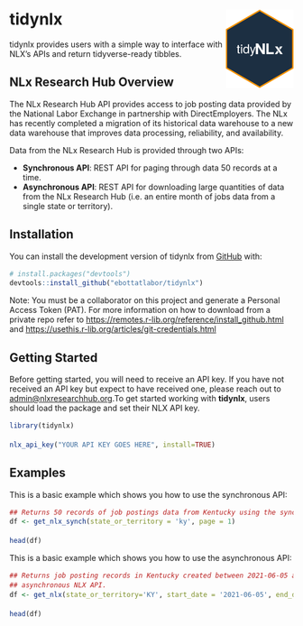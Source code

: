 
<!-- README.md is generated from README.Rmd. Please edit that file -->

# tidynlx <img src='man/figures/hex-tidyNLx.png' align="right" height="138.5" />

<!-- badges: start -->
<!-- badges: end -->

tidynlx provides users with a simple way to interface with NLX’s APIs
and return tidyverse-ready tibbles.

## NLx Research Hub Overview

The NLx Research Hub API provides access to job posting data provided by
the National Labor Exchange in partnership with DirectEmployers. The NLx
has recently completed a migration of its historical data warehouse to a
new data warehouse that improves data processing, reliability, and
availability.

Data from the NLx Research Hub is provided through two APIs:

-   **Synchronous API**: REST API for paging through data 50 records at
    a time.
-   **Asynchronous API**: REST API for downloading large quantities of
    data from the NLx Research Hub (i.e. an entire month of jobs data
    from a single state or territory).

## Installation

You can install the development version of tidynlx from
[GitHub](https://github.com/) with:

``` r
# install.packages("devtools")
devtools::install_github("ebottatlabor/tidynlx")
```

Note: You must be a collaborator on this project and generate a Personal
Access Token (PAT). For more information on how to download from a
private repo refer to
<https://remotes.r-lib.org/reference/install_github.html> and
<https://usethis.r-lib.org/articles/git-credentials.html>

## Getting Started

Before getting started, you will need to receive an API key. If you have
not received an API key but expect to have received one, please reach
out to <admin@nlxresearchhub.org>.To get started working with
**tidynlx**, users should load the package and set their NLX API key.

``` r
library(tidynlx)

nlx_api_key("YOUR API KEY GOES HERE", install=TRUE)
```

## Examples

This is a basic example which shows you how to use the synchronous API:

``` r
## Returns 50 records of job postings data from Kentucky using the synchronous NLX API
df <- get_nlx_synch(state_or_territory = 'ky', page = 1)

head(df)
```

This is a basic example which shows you how to use the asynchronous API:

``` r
## Returns job posting records in Kentucky created between 2021-06-05 and 2021-06-10 (inclusive) using the 
## asynchronous NLX API.
df <- get_nlx(state_or_territory='KY', start_date = '2021-06-05', end_date ='2021-06-10')

head(df)
```
